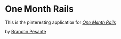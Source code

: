 # One Month Rails

This is the pinteresting application for [*One Month Rails*](http://onemonthrails.com)

by [Brandon Pesante](http://google.com)